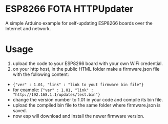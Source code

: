 # ESP8266 FOTA HTTPUpdater
A simple Arduino example for self-updating ESP8266 boards over the Internet and network.
# Usage
1. upload the code to your ESP8266 board with your own WiFi credential.
2. on your http host, in the public HTML folder make a firmware.json file with the following content:
- `{"ver" : 1.01, "link" : "link to yout firmware bin file"}`
- for example: `{"ver" : 1.01, "link" : "http://192.168.1.1/updates/test.bin"}`
- change the version number to 1.01 in your code and compile its bin file.
- upload the compiled bin file to the same folder where firmware.json is saved.
- now esp will download and install the newer firmware version.
